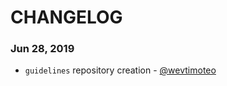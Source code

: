 # CHANGELOG

### Jun 28, 2019

* `guidelines` repository creation - [@wevtimoteo](https://github.com/wevtimoteo)
